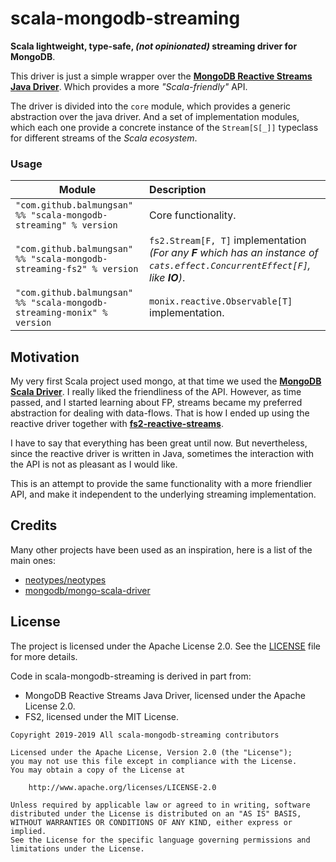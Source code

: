 # scala-mongodb-streaming

**Scala lightweight, type-safe, _(not opinionated)_ streaming driver for MongoDB**.

This driver is just a simple wrapper over
the [**MongoDB Reactive Streams Java Driver**]( https://github.com/mongodb/mongo-java-driver-reactivestreams/tree/master).
Which provides a more _"Scala-friendly"_ API.

The driver is divided into the `core` module,
which provides a generic abstraction over the java driver.
And a set of implementation modules,
which each one provide a concrete instance of the `Stream[S[_]]` typeclass
for different streams of the _Scala ecosystem_.

### Usage

|Module|Description|
| ----------------------------------------- |:--------------|
|`"com.github.balmungsan" %% "scala-mongodb-streaming" % version`|Core functionality.|
|`"com.github.balmungsan" %% "scala-mongodb-streaming-fs2" % version`| `fs2.Stream[F, T]` implementation _(For any **F** which has an instance of `cats.effect.ConcurrentEffect[F]`, like **IO**)_.|
|`"com.github.balmungsan" %% "scala-mongodb-streaming-monix" % version`| `monix.reactive.Observable[T]` implementation.|

## Motivation

My very first Scala project used mongo,
at that time we used the [**MongoDB Scala Driver**](https://github.com/mongodb/mongo-scala-driver).
I really liked the friendliness of the API.
However, as time passed, and I started learning about FP,
streams became my preferred abstraction for dealing with data-flows.
That is how I ended up using the reactive driver
together with [**fs2-reactive-streams**](https://fs2.io/).

I have to say that everything has been great until now.
But nevertheless, since the reactive driver is written in Java,
sometimes the interaction with the API is not as pleasant as I would like.

This is an attempt to provide the same functionality with a more friendlier API, and make it independent to the underlying streaming implementation.

## Credits

Many other projects have been used as an inspiration, here is a list of the main ones:

+ [neotypes/neotypes](https://github.com/neotypes/neotypes)
+ [mongodb/mongo-scala-driver](https://github.com/mongodb/mongo-scala-driver)

## License

The project is licensed under the Apache License 2.0. See the [LICENSE](LICENSE) file for more details.

Code in scala-mongodb-streaming is derived in part from:

+ MongoDB Reactive Streams Java Driver, licensed under the Apache License 2.0.
+ FS2, licensed under the MIT License.

```
Copyright 2019-2019 All scala-mongodb-streaming contributors

Licensed under the Apache License, Version 2.0 (the "License");
you may not use this file except in compliance with the License.
You may obtain a copy of the License at

    http://www.apache.org/licenses/LICENSE-2.0

Unless required by applicable law or agreed to in writing, software
distributed under the License is distributed on an "AS IS" BASIS,
WITHOUT WARRANTIES OR CONDITIONS OF ANY KIND, either express or implied.
See the License for the specific language governing permissions and
limitations under the License.
```
